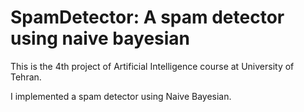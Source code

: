 # SpamDetector: A spam detector using naive bayesian

This is the 4th project of Artificial Intelligence course at University of Tehran.

I implemented a spam detector using Naive Bayesian.
